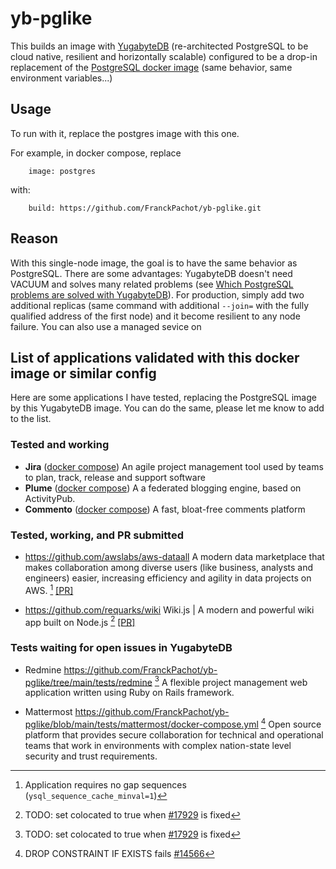# yb-pglike
This builds an image with [YugabyteDB](https://www.yugabyte.com/yugabytedb/) (re-architected PostgreSQL to be cloud native, resilient and horizontally scalable) configured to be a drop-in replacement of the [PostgreSQL docker image](https://hub.docker.com/_/postgres/) (same behavior, same environment variables...)

## Usage

To run with it, replace the postgres image with this one.

For example, in docker compose, replace 
```
    image: postgres
``` 
with:
```
    build: https://github.com/FranckPachot/yb-pglike.git
```

## Reason

With this single-node image, the goal is to have the same behavior as PostgreSQL. There are some advantages: YugabyteDB doesn't need VACUUM and solves many related problems (see [Which PostgreSQL problems are solved with YugabyteDB](https://dev.to/yugabyte/which-postgresql-problems-are-solved-with-yugabytedb-2gm)). For production, simply add two additional replicas (same command with additional `--join=` with the fully qualified address of the first node) and it become resilient to any node failure. You can also use a managed sevice on 

## List of applications validated with this docker image or similar config

Here are some applications I have tested, replacing the PostgreSQL image by this YugabyteDB image. You can do the same, please let me know to add to the list.

### Tested and working

- **Jira** ([docker compose](https://github.com/FranckPachot/yb-pglike/tree/main/tests/jira))
An agile project management tool used by teams to plan, track, release and support software
- **Plume** ([docker compose](https://github.com/FranckPachot/yb-pglike/tree/main/tests/plume))
A a federated blogging engine, based on ActivityPub. 
- **Commento** ([docker compose](https://github.com/FranckPachot/yb-pglike/tree/main/tests/commento))
A fast, bloat-free comments platform
  

### Tested, working, and PR submitted

- https://github.com/awslabs/aws-dataall
A modern data marketplace that makes collaboration among diverse users (like business, analysts and engineers) easier, increasing efficiency and agility in data projects on AWS.
[^2] [[PR]](https://github.com/awslabs/aws-dataall/pull/608)

- https://github.com/requarks/wiki
Wiki.js | A modern and powerful wiki app built on Node.js
[^1] [[PR]](https://github.com/requarks/wiki/pull/6633)

### Tests waiting for open issues in YugabyteDB

- Redmine https://github.com/FranckPachot/yb-pglike/tree/main/tests/redmine [^1]
A flexible project management web application written using Ruby on Rails framework.

- Mattermost https://github.com/FranckPachot/yb-pglike/blob/main/tests/mattermost/docker-compose.yml [^3] 
Open source platform that provides secure collaboration for technical and operational teams that work in environments with complex nation-state level security and trust requirements.




[^1]: TODO: set colocated to true when [#17929](https://github.com/yugabyte/yugabyte-db/issues/17929) is fixed
[^2]: Application requires no gap sequences (`ysql_sequence_cache_minval=1`)
[^3]: DROP CONSTRAINT IF EXISTS fails [#14566](https://github.com/yugabyte/yugabyte-db/issues/14566)



